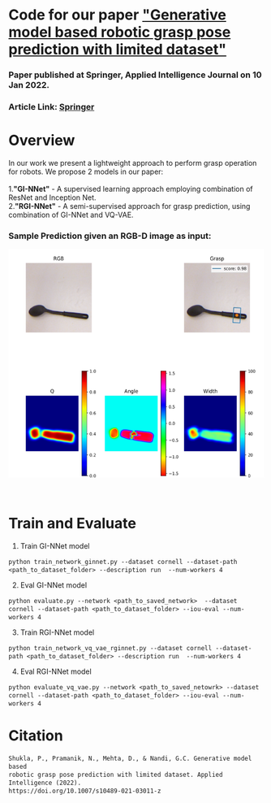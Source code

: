 # Code for our paper <a href="https://link.springer.com/content/pdf/10.1007/s10489-021-03011-z.pdf">"Generative model based robotic grasp pose prediction with limited dataset"</a>
### Paper published at Springer, Applied Intelligence Journal on 10 Jan 2022.

### Article Link: <a href="https://doi.org/10.1007/s10489-021-03011-z"> Springer</a>

# Overview
In our work we present a lightweight approach to perform grasp operation for robots. We propose 2 models in our paper: 
</br>
</br>
1.**"GI-NNet"** - A supervised learning approach employing combination of ResNet and Inception Net.
</br>
2.**"RGI-NNet"** - A semi-supervised approach for grasp prediction, using combination of GI-NNet and VQ-VAE.

### Sample Prediction given an RGB-D image as input:
<p align="center">
  <img height="450px" src="images/result-cornell__.png">
</p>
</br>

# Train and Evaluate

1. Train GI-NNet model
```
python train_network_ginnet.py --dataset cornell --dataset-path <path_to_dataset_folder> --description run  --num-workers 4
```

2. Eval GI-NNet model
```
python evaluate.py --network <path_to_saved_network>  --dataset cornell --dataset-path <path_to_dataset_folder> --iou-eval --num-workers 4
```

3. Train RGI-NNet model
```
python train_network_vq_vae_rginnet.py --dataset cornell --dataset-path <path_to_dataset_folder> --description run  --num-workers 4
```

4. Eval RGI-NNet model
```
python evaluate_vq_vae.py --network <path_to_saved_netowrk> --dataset cornell --dataset-path <path_to_dataset_folder> --iou-eval --num-workers 4
```

# Citation

```
Shukla, P., Pramanik, N., Mehta, D., & Nandi, G.C. Generative model based
robotic grasp pose prediction with limited dataset. Applied Intelligence (2022).
https://doi.org/10.1007/s10489-021-03011-z
```

